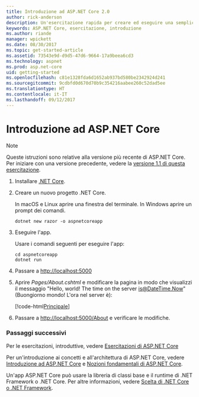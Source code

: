 ```yaml
---
title: Introduzione ad ASP.NET Core 2.0
author: rick-anderson
description: Un'esercitazione rapida per creare ed eseguire una semplice app Hello World usando ASP.NET Core.
keywords: ASP.NET Core, esercitazione, introduzione
ms.author: riande
manager: wpickett
ms.date: 08/30/2017
ms.topic: get-started-article
ms.assetid: 73543e9d-d9d5-47d6-9664-17a9beea6cd3
ms.technology: aspnet
ms.prod: asp.net-core
uid: getting-started
ms.openlocfilehash: c81e1328fda6d1652ab937bd580be2342924d241
ms.sourcegitcommit: 9cdbfd0d670d70b9c354216aabee260c52dad5ee
ms.translationtype: HT
ms.contentlocale: it-IT
ms.lasthandoff: 09/12/2017
---
```

# <a name="getting-started-with-aspnet-core"></a>Introduzione ad ASP.NET Core

> [!NOTE]
> Queste istruzioni sono relative alla versione più recente di ASP.NET Core. Per iniziare con una versione precedente, vedere la [versione 1.1 di questa esercitazione](xref:getting-started-1.1).

1. Installare [.NET Core](https://www.microsoft.com/net/core/).

2. Creare un nuovo progetto .NET Core.

   In macOS e Linux aprire una finestra del terminale. In Windows aprire un prompt dei comandi.

    ```terminal
    dotnet new razor -o aspnetcoreapp
    ```
    
4. Eseguire l'app.

    Usare i comandi seguenti per eseguire l'app:

    ```terminal
    cd aspnetcoreapp
    dotnet run
    ```

5. Passare a [http://localhost:5000](http://localhost:5000)

6. Aprire *Pages/About.cshtml* e modificare la pagina in modo che visualizzi il messaggio "Hello, world! The time on the server is@DateTime.Now" (Buongiorno mondo! L'ora nel server è):

    [!code-html[Principale](getting-started/sample/getting-started/about.cshtml?highlight=9&range=1-9)]

7. Passare a [http://localhost:5000/About](http://localhost:5000/About) e verificare le modifiche.

### <a name="next-steps"></a>Passaggi successivi

Per le esercitazioni, introduttive, vedere [Esercitazioni di ASP.NET Core](tutorials/index.md)

Per un'introduzione ai concetti e all'architettura di ASP.NET Core, vedere [Introduzione ad ASP.NET Core](index.md) e [Nozioni fondamentali di ASP.NET Core](fundamentals/index.md).

Un'app ASP.NET Core può usare la libreria di classi base e il runtime di .NET Framework o .NET Core. Per altre informazioni, vedere [Scelta di .NET Core o .NET Framework](https://docs.microsoft.com/dotnet/articles/standard/choosing-core-framework-server).
